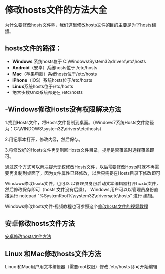 # 修改hosts文件的方法大全

为什么要修改hosts文件呢，我们这里修改hosts文件的目的主要是为了<a href="https://github.com/bannedbook/fanqiang/wiki/hosts%E7%BF%BB%E5%A2%99" target="_blank">hosts翻墙</a>。

<h2>hosts文件的路径：</h2>
<ul>
	<li><strong>Windows</strong> 系统hosts位于 C:\Windows\System32\drivers\etc\hosts</span></li>
	<li><strong>Android</strong>（安卓）系统hosts位于 /etc/hosts</span></li>
	<li><strong>Mac</strong>（苹果电脑）系统hosts位于/etc/hosts</span></li>
	<li><strong>iPhone</strong>（iOS）系统hosts位于/etc/hosts</span></li>
	<li><strong>Linux</strong>系统hosts位于/etc/hosts</span></li>
	<li>绝大多数Unix系统都是在 /etc/hosts</li>
</ul>

<h2>-Windows修改Hosts没有权限解决方法</h2>
1.找到Hosts文件，将Hosts文件复制到桌面。（Windows7系统Hosts文件路径为：C:\WINDOWS\system32\drivers\etc\hosts）

2.用记事本打开，修改内容，然后保存。

3.将修改好的Hosts文件再复制回Hosts文件目录，提示是否覆盖时选择覆盖即可。

通过这个方式可以解决提示无权修改Hosts文件，以后需要修改Hosts时就不再需要再复制到桌面了，因为文件属性已经修改，以后只需要在Hosts目录下修改即可

Windows修改hosts文件，也可以 以管理员身份启动文本编辑器打开hosts文件，然后修改保存即可（hosts 文件没有后缀）， Windows 用户可以以管理员身份直接运行 notepad "%SystemRoot%\system32\drivers\etc\hosts" 进行 编辑。

Windows修改hosts文件-视频教程也可参照这个<a href="https://raw.githubusercontent.com/kgfw/fg/master/hosts/hostsmodify.mp4" >修改hosts文件的视频教程</a>

<h2>安卓修改hosts文件方法</h2>
<a href="https://github.com/bannedbook/fanqiang/blob/master/unlockurl/androidhosts.md" >安卓修改hosts文件方法</a>

<h2>Linux 和Mac修改hosts文件方法</h2>
Linux 和Mac用户用文本编辑器（需要root权限）修改 /etc/hosts 即可开始编辑


